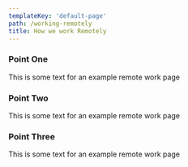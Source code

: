 ```yaml
---
templateKey: 'default-page'
path: /working-remotely
title: How we work Remotely
---
```


### Point One

This is some text for an example remote work page

### Point Two

This is some text for an example remote work page

### Point Three

This is some text for an example remote work page
